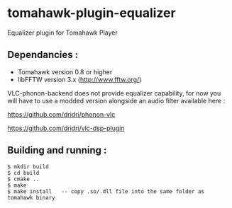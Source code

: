 tomahawk-plugin-equalizer
=========================

Equalizer plugin for Tomahawk Player


Dependancies :
--------------

* Tomahawk version 0.8 or higher
* libFFTW version 3.x (http://www.fftw.org/)

VLC-phonon-backend does not provide equalizer capability, for now you will have
to use a modded version alongside an audio filter available here :

https://github.com/dridri/phonon-vlc

https://github.com/dridri/vlc-dsp-plugin


Building and running :
----------------------

    $ mkdir build
    $ cd build
    $ cmake ..
    $ make
    $ make install   -- copy .so/.dll file into the same folder as tomahawk binary
